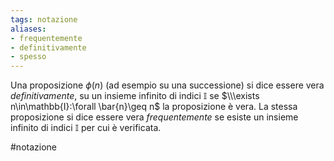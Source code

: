 ```yaml
---
tags: notazione
aliases:
- frequentemente
- definitivamente
- spesso
---
```

Una proposizione $\phi(n)$ (ad esempio su una successione) si dice essere vera *definitivamente*, su un insieme infinito di indici $\mathbb{I}$ se $\\\exists n\in\mathbb{I}:\forall \bar{n}\geq n$ la proposizione è vera. 
La stessa proposizione si dice essere vera *frequentemente* se esiste un insieme infinito di indici $\mathbb{I}$ per cui è verificata.

#notazione 
